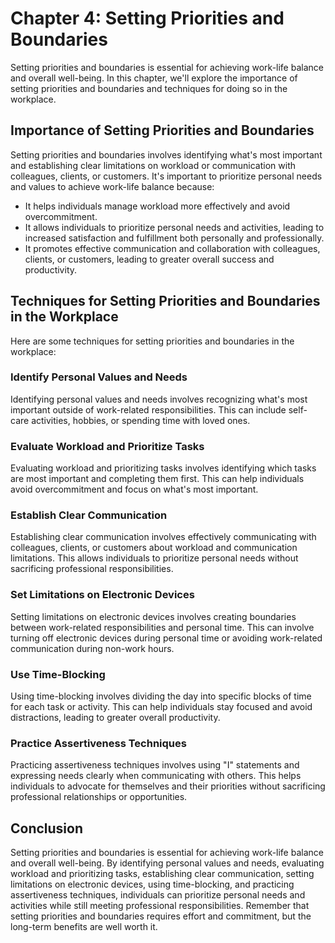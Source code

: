 Chapter 4: Setting Priorities and Boundaries
============================================

Setting priorities and boundaries is essential for achieving work-life balance and overall well-being. In this chapter, we'll explore the importance of setting priorities and boundaries and techniques for doing so in the workplace.

Importance of Setting Priorities and Boundaries
-----------------------------------------------

Setting priorities and boundaries involves identifying what's most important and establishing clear limitations on workload or communication with colleagues, clients, or customers. It's important to prioritize personal needs and values to achieve work-life balance because:

* It helps individuals manage workload more effectively and avoid overcommitment.
* It allows individuals to prioritize personal needs and activities, leading to increased satisfaction and fulfillment both personally and professionally.
* It promotes effective communication and collaboration with colleagues, clients, or customers, leading to greater overall success and productivity.

Techniques for Setting Priorities and Boundaries in the Workplace
-----------------------------------------------------------------

Here are some techniques for setting priorities and boundaries in the workplace:

### Identify Personal Values and Needs

Identifying personal values and needs involves recognizing what's most important outside of work-related responsibilities. This can include self-care activities, hobbies, or spending time with loved ones.

### Evaluate Workload and Prioritize Tasks

Evaluating workload and prioritizing tasks involves identifying which tasks are most important and completing them first. This can help individuals avoid overcommitment and focus on what's most important.

### Establish Clear Communication

Establishing clear communication involves effectively communicating with colleagues, clients, or customers about workload and communication limitations. This allows individuals to prioritize personal needs without sacrificing professional responsibilities.

### Set Limitations on Electronic Devices

Setting limitations on electronic devices involves creating boundaries between work-related responsibilities and personal time. This can involve turning off electronic devices during personal time or avoiding work-related communication during non-work hours.

### Use Time-Blocking

Using time-blocking involves dividing the day into specific blocks of time for each task or activity. This can help individuals stay focused and avoid distractions, leading to greater overall productivity.

### Practice Assertiveness Techniques

Practicing assertiveness techniques involves using "I" statements and expressing needs clearly when communicating with others. This helps individuals to advocate for themselves and their priorities without sacrificing professional relationships or opportunities.

Conclusion
----------

Setting priorities and boundaries is essential for achieving work-life balance and overall well-being. By identifying personal values and needs, evaluating workload and prioritizing tasks, establishing clear communication, setting limitations on electronic devices, using time-blocking, and practicing assertiveness techniques, individuals can prioritize personal needs and activities while still meeting professional responsibilities. Remember that setting priorities and boundaries requires effort and commitment, but the long-term benefits are well worth it.
